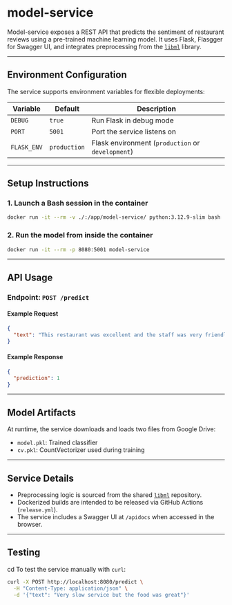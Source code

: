 # model-service

Model-service exposes a REST API that predicts the sentiment of restaurant reviews using a pre-trained machine learning model. It uses Flask, Flasgger for Swagger UI, and integrates preprocessing from the [`libml`](https://github.com/remla25-team15/lib-ml) library.

---

## Environment Configuration

The service supports environment variables for flexible deployments:

| Variable     | Default      | Description                                        |
|--------------|--------------|----------------------------------------------------|
| `DEBUG`      | `true`       | Run Flask in debug mode                           |
| `PORT`       | `5001`       | Port the service listens on                       |
| `FLASK_ENV`  | `production` | Flask environment (`production` or `development`) |

---

## Setup Instructions

### 1. Launch a Bash session in the container

```bash
docker run -it --rm -v ./:/app/model-service/ python:3.12.9-slim bash
```

### 2. Run the model from inside the container

```bash
docker run -it --rm -p 8080:5001 model-service
```

---

## API Usage

### Endpoint: `POST /predict`

#### Example Request

```json
{
  "text": "This restaurant was excellent and the staff was very friendly."
}
```

#### Example Response

```json
{
  "prediction": 1
}
```

---

## Model Artifacts

At runtime, the service downloads and loads two files from Google Drive:

* `model.pkl`: Trained classifier
* `cv.pkl`: CountVectorizer used during training

---

## Service Details

* Preprocessing logic is sourced from the shared [`libml`](https://github.com/remla25-team15/lib-ml) repository.
* Dockerized builds are intended to be released via GitHub Actions (`release.yml`).
* The service includes a Swagger UI at `/apidocs` when accessed in the browser.

---

## Testing
cd
To test the service manually with `curl`:

```bash
curl -X POST http://localhost:8080/predict \
  -H "Content-Type: application/json" \
  -d '{"text": "Very slow service but the food was great"}'
```

